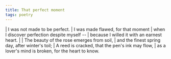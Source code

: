 ```yaml
---
title: That perfect moment
tags: poetry
---
```


| I was not made to be perfect.
| I was made flawed, for that moment
| when I discover perfection despite myself --
| because I willed it with an earnest heart.
|
| The beauty of the rose emerges from soil,
| and the finest spring day, after winter's toil;
| A reed is cracked, that the pen's ink may flow,
| as a lover's mind is broken, for the heart to know.
